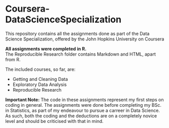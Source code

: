 # Coursera-DataScienceSpecialization
This repository contains all the assignments done as part of the Data Science Specialization, offered by the John Hopkins University on Coursera

**All assignments were completed in R.** <br>
The Reproducible Research folder contains Markdown and HTML, apart from R.

The included courses, so far, are:
- Getting and Cleaning Data
- Exploratory Data Analysis
- Reproducible Research

**Important Note:** The code in these assignments represent my first steps on coding in general. The assignments were done before completing my BSc. in Statistics, 
as part of my endeavour to pursue a carreer in Data Science. As such, both the coding and the deductions are on a completely novice level and should be criticised with that in mind.
